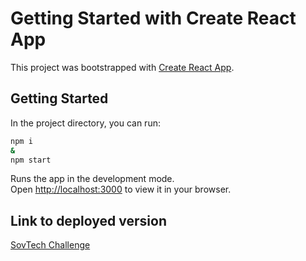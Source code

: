 # Getting Started with Create React App

This project was bootstrapped with [Create React App](https://github.com/facebook/create-react-app).

## Getting Started

In the project directory, you can run:

```bash
npm i
&
npm start

```
Runs the app in the development mode.\
Open [http://localhost:3000](http://localhost:3000) to view it in your browser.

## Link to deployed version

[SovTech Challenge](https://banelmjajiportfolio.netlify.app)
